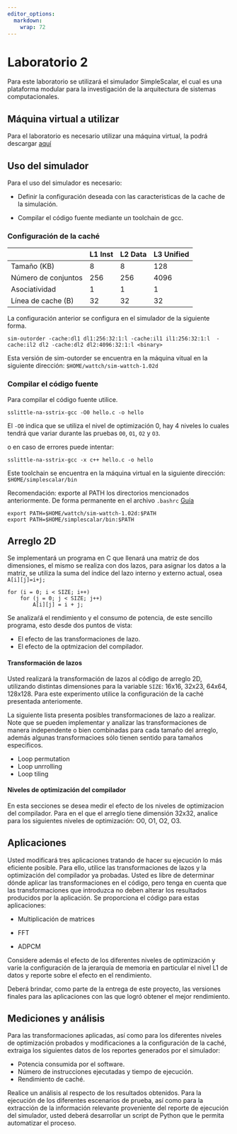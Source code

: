 ```yaml
---
editor_options: 
  markdown: 
    wrap: 72
---
```


# Laboratorio 2

Para este laboratorio se utilizará el simulador SimpleScalar, el cual es
una plataforma modular para la investigación de la arquitectura de
sistemas computacionales.

## Máquina virtual a utilizar

Para el laboratorio es necesario utilizar una máquina virtual, la podrá
descargar [aquí]()

## Uso del simulador

Para el uso del simulador es necesario:

-   Definir la configuración deseada con las caracteristicas de la cache
    de la simulación.

-   Compilar el código fuente mediante un toolchain de gcc.

### Configuración de la caché

|                     | L1 Inst | L2 Data | L3 Unified |
|---------------------|---------|---------|------------|
| Tamaño (KB)         | 8       | 8       | 128        |
| Número de conjuntos | 256     | 256     | 4096       |
| Asociatividad       | 1       | 1       | 1          |
| Línea de cache (B)  | 32      | 32      | 32         |

La configuración anterior se configura en el simulador de la siguiente
forma.

`sim-outorder -cache:dl1 dl1:256:32:1:l -cache:il1 il1:256:32:1:l  -cache:il2 dl2 -cache:dl2 dl2:4096:32:1:l <binary>`

Esta versión de sim-outorder se encuentra en la máquina vitual en la
siguiente dirección: `$HOME/wattch/sim-wattch-1.02d`

### Compilar el código fuente

Para compilar el código fuente utilice.

`sslittle-na-sstrix-gcc -O0 hello.c -o hello`

El `-O0` indica que se utiliza el nivel de optimización 0, hay 4 niveles
lo cuales tendrá que variar durante las pruebas `O0`, `O1`, `O2` y `O3`.

o en caso de errores puede intentar:

`sslittle-na-sstrix-gcc -x c++ hello.c -o hello`

Este toolchain se encuentra en la máquina virtual en la siguiente
dirección: `$HOME/simplescalar/bin`

Recomendación: exporte al PATH los directorios mencionados
anteriormente. De forma permanente en el archivo `.bashrc`
[Guía](https://phoenixnap.com/kb/linux-add-to-path)

    export PATH=$HOME/wattch/sim-wattch-1.02d:$PATH
    export PATH=$HOME/simplescalar/bin:$PATH

## Arreglo 2D

Se implementará un programa en C que llenará una matriz de dos
dimensiones, el mismo se realiza con dos lazos, para asignar los datos a
la matriz, se utiliza la suma del índice del lazo interno y externo
actual, osea `A[i][j]=i+j;`

    for (i = 0; i < SIZE; i++)
        for (j = 0; j < SIZE; j++)
            A[i][j] = i + j;

Se analizaŕá el rendimiento y el consumo de potencia, de este sencillo
programa, esto desde dos puntos de vista:

-   El efecto de las transformaciones de lazo.
-   El efecto de la optmizacion del compilador.

#### Transformación de lazos

Usted realizará la transformación de lazos al código de arreglo 2D,
utilizando distintas dimensiones para la variable `SIZE`: 16x16, 32x23,
64x64, 128x128. Para este experimento utilice la configuración de la
caché presentada anteriomente.

La siguiente lista presenta posibles transformaciones de lazo a
realizar. Note que se pueden implementar y analizar las transformaciones
de manera independente o bien combinadas para cada tamaño del arreglo,
además algunas transformacioes sólo tienen sentido para tamaños
especificos.

-   Loop permutation
-   Loop unrrolling
-   Loop tiling

#### Niveles de optimización del compilador

En esta secciones se desea medir el efecto de los niveles de
optimizacion del compilador. Para en el que el arreglo tiene dimensión
32x32, analice para los siguientes niveles de optimización: O0, O1, O2,
O3.

## Aplicaciones

Usted modificará tres aplicaciones tratando de hacer su ejecución lo más
eficiente posible. Para ello, utilice las transformaciones de lazos y la
optimización del compilador ya probadas. Usted es libre de determinar
dónde aplicar las transformaciones en el código, pero tenga en cuenta
que las transformaciones que introduzca no deben alterar los resultados
producidos por la aplicación. Se proporciona el código para estas
aplicaciones:

-   Multiplicación de matrices

-   FFT

-   ADPCM

Considere además el efecto de los diferentes niveles de optimización y
varíe la configuración de la jerarquía de memoria en particular el nivel
L1 de datos y reporte sobre el efecto en el rendimiento.

Deberá brindar, como parte de la entrega de este proyecto, las versiones
finales para las aplicaciones con las que logró obtener el mejor
rendimiento.

## Mediciones y análisis

Para las transformaciones aplicadas, así como para los diferentes
niveles de optimización probados y modificaciones a la configuración de
la caché, extraiga los siguientes datos de los reportes generados por el
simulador:

-   Potencia consumida por el software.
-   Número de instrucciones ejecutadas y tiempo de ejecución.
-   Rendimiento de caché.

Realice un análisis al respecto de los resultados obtenidos. Para la
ejecución de los diferentes escenarios de prueba, así como para la
extracción de la información relevante proveniente del reporte de
ejecución del simulador, usted deberá desarrollar un script de Python
que le permita automatizar el proceso.

